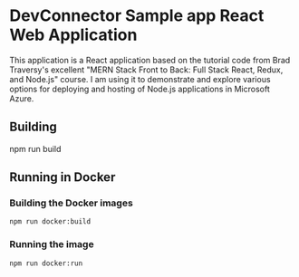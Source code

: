 # DevConnector Sample app React Web Application

This application is a React application based on the tutorial code from Brad Traversy's excellent "MERN Stack Front to Back: Full Stack React, Redux, and Node.js" course. I am using it to demonstrate and explore various options for deploying and hosting of Node.js applications in Microsoft Azure.

## Building

npm run build

## Running in Docker

### Building the Docker images

```
npm run docker:build
```

### Running the image

```
npm run docker:run
```
